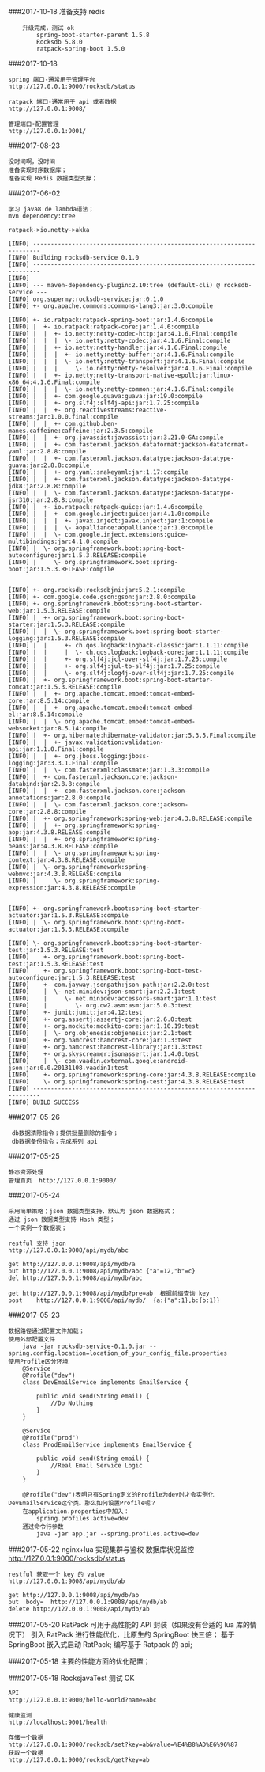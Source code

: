 ###2017-10-18
    准备支持 redis
    
```aidl
    升级完成，测试 ok
        spring-boot-starter-parent 1.5.8
        Rocksdb 5.8.0
        ratpack-spring-boot 1.5.0

```

###2017-10-18

    spring 端口-通常用于管理平台
    http://127.0.0.1:9000/rocksdb/status
   
    ratpack 端口-通常用于 api 或者数据
    http://127.0.0.1:9008/
   
    管理端口-配置管理
    http://127.0.0.1:9001/
    

###2017-08-23

    没时间啊，没时间
    准备实现时序数据库；
    准备实现 Redis 数据类型支撑；
    
        
###2017-06-02

    学习 java8 de lambda语法；
    mvn dependency:tree
    
    ratpack->io.netty->akka
    
    [INFO] ------------------------------------------------------------------------
    [INFO] Building rocksdb-service 0.1.0
    [INFO] ------------------------------------------------------------------------
    [INFO] 
    [INFO] --- maven-dependency-plugin:2.10:tree (default-cli) @ rocksdb-service ---
    [INFO] org.supermy:rocksdb-service:jar:0.1.0
    [INFO] +- org.apache.commons:commons-lang3:jar:3.0:compile
    
    [INFO] +- io.ratpack:ratpack-spring-boot:jar:1.4.6:compile
    [INFO] |  +- io.ratpack:ratpack-core:jar:1.4.6:compile
    [INFO] |  |  +- io.netty:netty-codec-http:jar:4.1.6.Final:compile
    [INFO] |  |  |  \- io.netty:netty-codec:jar:4.1.6.Final:compile
    [INFO] |  |  +- io.netty:netty-handler:jar:4.1.6.Final:compile
    [INFO] |  |  |  +- io.netty:netty-buffer:jar:4.1.6.Final:compile
    [INFO] |  |  |  \- io.netty:netty-transport:jar:4.1.6.Final:compile
    [INFO] |  |  |     \- io.netty:netty-resolver:jar:4.1.6.Final:compile
    [INFO] |  |  +- io.netty:netty-transport-native-epoll:jar:linux-x86_64:4.1.6.Final:compile
    [INFO] |  |  |  \- io.netty:netty-common:jar:4.1.6.Final:compile
    [INFO] |  |  +- com.google.guava:guava:jar:19.0:compile
    [INFO] |  |  +- org.slf4j:slf4j-api:jar:1.7.25:compile
    [INFO] |  |  +- org.reactivestreams:reactive-streams:jar:1.0.0.final:compile
    [INFO] |  |  +- com.github.ben-manes.caffeine:caffeine:jar:2.3.5:compile
    [INFO] |  |  +- org.javassist:javassist:jar:3.21.0-GA:compile
    [INFO] |  |  +- com.fasterxml.jackson.dataformat:jackson-dataformat-yaml:jar:2.8.8:compile
    [INFO] |  |  +- com.fasterxml.jackson.datatype:jackson-datatype-guava:jar:2.8.8:compile
    [INFO] |  |  +- org.yaml:snakeyaml:jar:1.17:compile
    [INFO] |  |  +- com.fasterxml.jackson.datatype:jackson-datatype-jdk8:jar:2.8.8:compile
    [INFO] |  |  \- com.fasterxml.jackson.datatype:jackson-datatype-jsr310:jar:2.8.8:compile
    [INFO] |  +- io.ratpack:ratpack-guice:jar:1.4.6:compile
    [INFO] |  |  +- com.google.inject:guice:jar:4.1.0:compile
    [INFO] |  |  |  +- javax.inject:javax.inject:jar:1:compile
    [INFO] |  |  |  \- aopalliance:aopalliance:jar:1.0:compile
    [INFO] |  |  \- com.google.inject.extensions:guice-multibindings:jar:4.1.0:compile
    [INFO] |  \- org.springframework.boot:spring-boot-autoconfigure:jar:1.5.3.RELEASE:compile
    [INFO] |     \- org.springframework.boot:spring-boot:jar:1.5.3.RELEASE:compile
    
    
    [INFO] +- org.rocksdb:rocksdbjni:jar:5.2.1:compile
    [INFO] +- com.google.code.gson:gson:jar:2.8.0:compile
    [INFO] +- org.springframework.boot:spring-boot-starter-web:jar:1.5.3.RELEASE:compile
    [INFO] |  +- org.springframework.boot:spring-boot-starter:jar:1.5.3.RELEASE:compile
    [INFO] |  |  \- org.springframework.boot:spring-boot-starter-logging:jar:1.5.3.RELEASE:compile
    [INFO] |  |     +- ch.qos.logback:logback-classic:jar:1.1.11:compile
    [INFO] |  |     |  \- ch.qos.logback:logback-core:jar:1.1.11:compile
    [INFO] |  |     +- org.slf4j:jcl-over-slf4j:jar:1.7.25:compile
    [INFO] |  |     +- org.slf4j:jul-to-slf4j:jar:1.7.25:compile
    [INFO] |  |     \- org.slf4j:log4j-over-slf4j:jar:1.7.25:compile
    [INFO] |  +- org.springframework.boot:spring-boot-starter-tomcat:jar:1.5.3.RELEASE:compile
    [INFO] |  |  +- org.apache.tomcat.embed:tomcat-embed-core:jar:8.5.14:compile
    [INFO] |  |  +- org.apache.tomcat.embed:tomcat-embed-el:jar:8.5.14:compile
    [INFO] |  |  \- org.apache.tomcat.embed:tomcat-embed-websocket:jar:8.5.14:compile
    [INFO] |  +- org.hibernate:hibernate-validator:jar:5.3.5.Final:compile
    [INFO] |  |  +- javax.validation:validation-api:jar:1.1.0.Final:compile
    [INFO] |  |  +- org.jboss.logging:jboss-logging:jar:3.3.1.Final:compile
    [INFO] |  |  \- com.fasterxml:classmate:jar:1.3.3:compile
    [INFO] |  +- com.fasterxml.jackson.core:jackson-databind:jar:2.8.8:compile
    [INFO] |  |  +- com.fasterxml.jackson.core:jackson-annotations:jar:2.8.0:compile
    [INFO] |  |  \- com.fasterxml.jackson.core:jackson-core:jar:2.8.8:compile
    [INFO] |  +- org.springframework:spring-web:jar:4.3.8.RELEASE:compile
    [INFO] |  |  +- org.springframework:spring-aop:jar:4.3.8.RELEASE:compile
    [INFO] |  |  +- org.springframework:spring-beans:jar:4.3.8.RELEASE:compile
    [INFO] |  |  \- org.springframework:spring-context:jar:4.3.8.RELEASE:compile
    [INFO] |  \- org.springframework:spring-webmvc:jar:4.3.8.RELEASE:compile
    [INFO] |     \- org.springframework:spring-expression:jar:4.3.8.RELEASE:compile
    
    
    [INFO] +- org.springframework.boot:spring-boot-starter-actuator:jar:1.5.3.RELEASE:compile
    [INFO] |  \- org.springframework.boot:spring-boot-actuator:jar:1.5.3.RELEASE:compile
    
    [INFO] \- org.springframework.boot:spring-boot-starter-test:jar:1.5.3.RELEASE:test
    [INFO]    +- org.springframework.boot:spring-boot-test:jar:1.5.3.RELEASE:test
    [INFO]    +- org.springframework.boot:spring-boot-test-autoconfigure:jar:1.5.3.RELEASE:test
    [INFO]    +- com.jayway.jsonpath:json-path:jar:2.2.0:test
    [INFO]    |  \- net.minidev:json-smart:jar:2.2.1:test
    [INFO]    |     \- net.minidev:accessors-smart:jar:1.1:test
    [INFO]    |        \- org.ow2.asm:asm:jar:5.0.3:test
    [INFO]    +- junit:junit:jar:4.12:test
    [INFO]    +- org.assertj:assertj-core:jar:2.6.0:test
    [INFO]    +- org.mockito:mockito-core:jar:1.10.19:test
    [INFO]    |  \- org.objenesis:objenesis:jar:2.1:test
    [INFO]    +- org.hamcrest:hamcrest-core:jar:1.3:test
    [INFO]    +- org.hamcrest:hamcrest-library:jar:1.3:test
    [INFO]    +- org.skyscreamer:jsonassert:jar:1.4.0:test
    [INFO]    |  \- com.vaadin.external.google:android-json:jar:0.0.20131108.vaadin1:test
    [INFO]    +- org.springframework:spring-core:jar:4.3.8.RELEASE:compile
    [INFO]    \- org.springframework:spring-test:jar:4.3.8.RELEASE:test
    [INFO] ------------------------------------------------------------------------
    [INFO] BUILD SUCCESS
    
    
###2017-05-26
     
     db数据清除指令；提供批量删除的指令；
     db数据备份指令；完成系列 api
         
###2017-05-25

    静态资源处理
    管理首页  http://127.0.0.1:9000/
        
###2017-05-24

    采用简单策略；json 数据类型支持，默认为 json 数据格式；
    通过 json 数据类型支持 Hash 类型；
    一个实例一个数据表；
    
    restful 支持 json
    http://127.0.0.1:9008/api/mydb/abc
    
    get http://127.0.0.1:9008/api/mydb/a
    put http://127.0.0.1:9008/api/mydb/abc {"a"=12,"b"=c}
    del http://127.0.0.1:9008/api/mydb/abc
    
    get http://127.0.0.1:9008/api/mydb?pre=ab  根据前缀查询 key
    post    http://127.0.0.1:9008/api/mydb/  {a:{"a":1},b:{b:1}}
    
    

###2017-05-23
        
    数据路径通过配置文件加载；
    使用外部配置文件
        java -jar rocksdb-service-0.1.0.jar --spring.config.location=location_of_your_config_file.properties
    使用Profile区分环境
        @Service
        @Profile("dev")
        class DevEmailService implements EmailService {
        
            public void send(String email) {
                //Do Nothing
            }
        }
        
        @Service
        @Profile("prod")
        class ProdEmailService implements EmailService {
        
            public void send(String email) {
                //Real Email Service Logic
            }
        }
        
        @Profile("dev")表明只有Spring定义的Profile为dev时才会实例化DevEmailService这个类。那么如何设置Profile呢？
        在application.properties中加入：
            spring.profiles.active=dev
        通过命令行参数
            java -jar app.jar --spring.profiles.active=dev
        
    
###2017-05-22
    nginx+lua 实现集群与鉴权
    数据库状况监控
    http://127.0.0.1:9000/rocksdb/status
    
    restful 获取一个 key 的 value
    http://127.0.0.1:9008/api/mydb/ab
    
    get http://127.0.0.1:9008/api/mydb/ab
    put  body=  http://127.0.0.1:9008/api/mydb/ab
    delete http://127.0.0.1:9008/api/mydb/ab

###2017-05-20
    RatPack 可用于高性能的 API 封装（如果没有合适的 lua 库的情况下）
    引入 RatPack 进行性能优化，比原生的 SpringBoot 快三倍；
    基于 SpringBoot 嵌入式启动 RatPack;
    编写基于 Ratpack 的 api;
    
    
###2017-05-18
    主要的性能方面的优化配置；
    
###2017-05-18
    RocksjavaTest 测试 OK

    API
    http://127.0.0.1:9000/hello-world?name=abc
    
    健康监测
    http://localhost:9001/health
    
    存储一个数据
    http://127.0.0.1:9000/rocksdb/set?key=ab&value=%E4%B8%AD%E6%96%87
    获取一个数据
    http://127.0.0.1:9000/rocksdb/get?key=ab